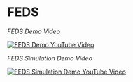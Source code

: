 # FEDS

*FEDS Demo Video*

[![FEDS Demo YouTube Video](https://img.youtube.com/vi/KaPvilWiVXo/0.jpg)](https://youtu.be/KaPvilWiVXo)

*FEDS Simulation Demo Video*

[![FEDS Simulation Demo YouTube Video](https://img.youtube.com/vi/Ob55uVLrZCA/0.jpg)](https://youtu.be/Ob55uVLrZCA)
